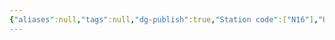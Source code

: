 ```yaml
---
{"aliases":null,"tags":null,"dg-publish":true,"Station code":["N16"],"Universal Name":"","permalink":"/narrative/locations/worlds/sol/","dgPassFrontmatter":true}
---
```


